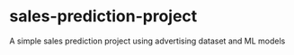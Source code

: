 # sales-prediction-project
A simple sales prediction project using advertising dataset and ML models
